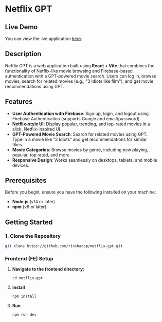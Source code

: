 # Netflix GPT

## Live Demo
You can view the live application [here](https://netflixgpt-786.web.app/).

## Description
Netflix GPT is a web application built using **React + Vite** that combines the functionality of Netflix-like movie browsing and Firebase-based authentication with a GPT-powered movie search. Users can log in, browse movies, search for related movies (e.g., "3 Idiots like film"), and get movie recommendations using GPT.

## Features

- **User Authentication with Firebase**: Sign up, login, and logout using Firebase Authentication (supports Google and email/password).
- **Netflix-style UI**: Display popular, trending, and top-rated movies in a slick, Netflix-inspired UI.
- **GPT-Powered Movie Search**: Search for related movies using GPT. Type in a movie like "3 Idiots" and get recommendations for similar films.
- **Movie Categories**: Browse movies by genre, including now playing, popular, top rated, and more.
- **Responsive Design**: Works seamlessly on desktops, tablets, and mobile devices.

## Prerequisites

Before you begin, ensure you have the following installed on your machine:

- **Node.js** (v14 or later)
- **npm** (v6 or later)

## Getting Started

### 1. Clone the Repository

   ````bash
   git clone https://github.com/rinshadcp/netflix-gpt.git

   ````

### Frontend (FE) Setup

1. **Navigate to the frontend directory:**

   ```bash
   cd netflix-gpt

   ````

2. **Install**

   ```bash
   npm install

   ```

3. **Run**

   ```bash
   npm run dev
   ```
